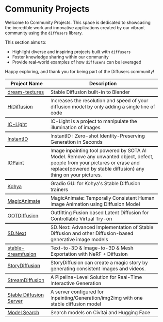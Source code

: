 <!--Copyright 2024 The HuggingFace Team. All rights reserved.

Licensed under the Apache License, Version 2.0 (the "License"); you may not use this file except in compliance with
the License. You may obtain a copy of the License at

http://www.apache.org/licenses/LICENSE-2.0

Unless required by applicable law or agreed to in writing, software distributed under the License is distributed on
an "AS IS" BASIS, WITHOUT WARRANTIES OR CONDITIONS OF ANY KIND, either express or implied. See the License for the
specific language governing permissions and limitations under the License.
-->

# Community Projects

Welcome to Community Projects. This space is dedicated to showcasing the incredible work and innovative applications created by our vibrant community using the `diffusers` library.

This section aims to:

- Highlight diverse and inspiring projects built with `diffusers`
- Foster knowledge sharing within our community
- Provide real-world examples of how `diffusers` can be leveraged

Happy exploring, and thank you for being part of the Diffusers community!

<table>
    <tr>
        <th>Project Name</th>
        <th>Description</th>
    </tr>
  <tr style="border-top: 2px solid black">
    <td><a href="https://github.com/carson-katri/dream-textures"> dream-textures </a></td>
    <td>Stable Diffusion built-in to Blender</td>
  </tr>
  <tr style="border-top: 2px solid black">
    <td><a href="https://github.com/megvii-research/HiDiffusion"> HiDiffusion </a></td>
    <td>Increases the resolution and speed of your diffusion model by only adding a single line of code</td>
  </tr>
  <tr style="border-top: 2px solid black">
    <td><a href="https://github.com/lllyasviel/IC-Light"> IC-Light </a></td>
    <td>IC-Light is a project to manipulate the illumination of images</td>
  </tr>
  <tr style="border-top: 2px solid black">
    <td><a href="https://github.com/InstantID/InstantID"> InstantID </a></td>
    <td>InstantID : Zero-shot Identity-Preserving Generation in Seconds</td>
  </tr>
  <tr style="border-top: 2px solid black">
    <td><a href="https://github.com/Sanster/IOPaint"> IOPaint </a></td>
    <td>Image inpainting tool powered by SOTA AI Model. Remove any unwanted object, defect, people from your pictures or erase and replace(powered by stable diffusion) any thing on your pictures.</td>
  </tr>
  <tr style="border-top: 2px solid black">
    <td><a href="https://github.com/bmaltais/kohya_ss"> Kohya </a></td>
    <td>Gradio GUI for Kohya's Stable Diffusion trainers</td>
  </tr>
  <tr style="border-top: 2px solid black">
    <td><a href="https://github.com/magic-research/magic-animate"> MagicAnimate </a></td>
    <td>MagicAnimate: Temporally Consistent Human Image Animation using Diffusion Model</td>
  </tr>
  <tr style="border-top: 2px solid black">
    <td><a href="https://github.com/levihsu/OOTDiffusion"> OOTDiffusion </a></td>
    <td>Outfitting Fusion based Latent Diffusion for Controllable Virtual Try-on</td>
  </tr>
  <tr style="border-top: 2px solid black">
    <td><a href="https://github.com/vladmandic/automatic"> SD.Next </a></td>
    <td>SD.Next: Advanced Implementation of Stable Diffusion and other Diffusion-based generative image models</td>
  </tr>
  <tr style="border-top: 2px solid black">
    <td><a href="https://github.com/ashawkey/stable-dreamfusion"> stable-dreamfusion </a></td>
    <td>Text-to-3D & Image-to-3D & Mesh Exportation with NeRF + Diffusion</td>
  </tr>
  <tr style="border-top: 2px solid black">
    <td><a href="https://github.com/HVision-NKU/StoryDiffusion"> StoryDiffusion </a></td>
    <td>StoryDiffusion can create a magic story by generating consistent images and videos.</td>
  </tr>
  <tr style="border-top: 2px solid black">
    <td><a href="https://github.com/cumulo-autumn/StreamDiffusion"> StreamDiffusion </a></td>
    <td>A Pipeline-Level Solution for Real-Time Interactive Generation</td>
  </tr>
  <tr style="border-top: 2px solid black">
    <td><a href="https://github.com/Netwrck/stable-diffusion-server"> Stable Diffusion Server </a></td>
    <td>A server configured for Inpainting/Generation/img2img with one stable diffusion model</td>
  </tr>
  <tr style="border-top: 2px solid black">
    <td><a href="https://github.com/suzukimain/auto_diffusers"> Model Search </a></td>
    <td>Search models on Civitai and Hugging Face</td>
  </tr>
</table>
